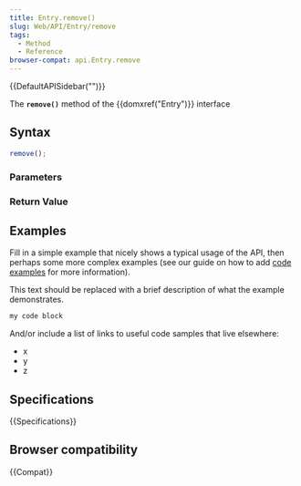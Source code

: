 ```yaml
---
title: Entry.remove()
slug: Web/API/Entry/remove
tags:
  - Method
  - Reference
browser-compat: api.Entry.remove
---
```

{{DefaultAPISidebar("")}}

The **`remove()`** method of the {{domxref("Entry")}} interface 

## Syntax

```js
remove();
```

### Parameters



### Return Value



## Examples

Fill in a simple example that nicely shows a typical usage of the API, then perhaps some more complex examples (see our guide on how to add [code examples](/en-US/docs/MDN/Contribute/Structures/Code_examples) for more information).

This text should be replaced with a brief description of what the example demonstrates.

```js
my code block
```

And/or include a list of links to useful code samples that live elsewhere:

*   x
*   y
*   z

## Specifications

{{Specifications}}

## Browser compatibility

{{Compat}}

